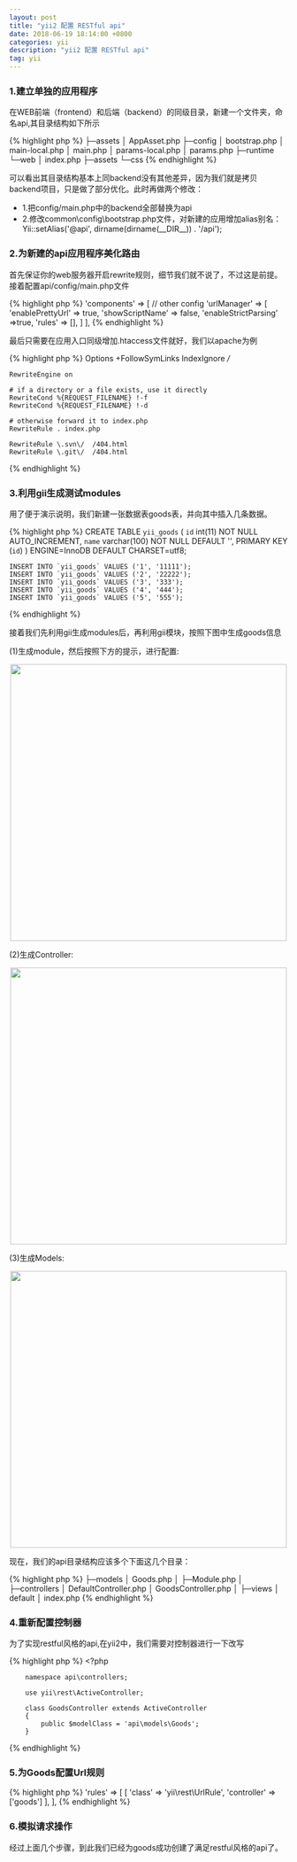 ```yaml
---
layout: post
title: "yii2 配置 RESTful api"
date: 2018-06-19 18:14:00 +0800
categories: yii
description: "yii2 配置 RESTful api"
tag: yii
---
```


### 1.建立单独的应用程序 

在WEB前端（frontend）和后端（backend）的同级目录，新建一个文件夹，命名api,其目录结构如下所示

{% highlight php %}
	├─assets
	│      AppAsset.php
	├─config
	│      bootstrap.php
	│      main-local.php
	│      main.php
	│      params-local.php
	│      params.php
	├─runtime
	└─web
	    │ index.php
	    ├─assets
	    └─css
{% endhighlight %}

可以看出其目录结构基本上同backend没有其他差异，因为我们就是拷贝backend项目，只是做了部分优化。此时再做两个修改：

* 1.把config/main.php中的backend全部替换为api
* 2.修改common\config\bootstrap.php文件，对新建的应用增加alias别名：Yii::setAlias('@api', dirname(dirname(\_\_DIR\_\_)) . '/api');


### 2.为新建的api应用程序美化路由

首先保证你的web服务器开启rewrite规则，细节我们就不说了，不过这是前提。接着配置api/config/main.php文件

{% highlight php %}
	'components' => [
	    // other config
	    'urlManager' => [
	        'enablePrettyUrl' => true,
	        'showScriptName' => false,
	        'enableStrictParsing' =>true,
	        'rules' => [],
	    ]
	],
{% endhighlight %}

最后只需要在应用入口同级增加.htaccess文件就好，我们以apache为例

{% highlight php %}
	Options +FollowSymLinks
	IndexIgnore */*

	RewriteEngine on

	# if a directory or a file exists, use it directly
	RewriteCond %{REQUEST_FILENAME} !-f
	RewriteCond %{REQUEST_FILENAME} !-d

	# otherwise forward it to index.php
	RewriteRule . index.php

	RewriteRule \.svn\/  /404.html
	RewriteRule \.git\/  /404.html
{% endhighlight %}


### 3.利用gii生成测试modules

用了便于演示说明，我们新建一张数据表goods表，并向其中插入几条数据。

{% highlight php %}
	CREATE TABLE `yii_goods` (
	  `id` int(11) NOT NULL AUTO_INCREMENT,
	  `name` varchar(100) NOT NULL DEFAULT '',
	  PRIMARY KEY (`id`)
	) ENGINE=InnoDB DEFAULT CHARSET=utf8;

	INSERT INTO `yii_goods` VALUES ('1', '11111');
	INSERT INTO `yii_goods` VALUES ('2', '22222');
	INSERT INTO `yii_goods` VALUES ('3', '333');
	INSERT INTO `yii_goods` VALUES ('4', '444');
	INSERT INTO `yii_goods` VALUES ('5', '555');
{% endhighlight %}

接着我们先利用gii生成modules后，再利用gii模块，按照下图中生成goods信息

(1)生成module，然后按照下方的提示，进行配置:
<div align="center"><img src="{{ "/images/yiiRestfulApi/1.png" | prepend: site.baseurl }}" width="500" /></div>

(2)生成Controller:
<div align="center"><img src="{{ "/images/yiiRestfulApi/2.png" | prepend: site.baseurl }}" width="500" /></div>

(3)生成Models:
<div align="center"><img src="{{ "/images/yiiRestfulApi/3.png" | prepend: site.baseurl }}" width="500" /></div>

现在，我们的api目录结构应该多个下面这几个目录：

{% highlight php %}
	├─models
	│      Goods.php
	│
	├─Module.php
	│
	├─controllers
	│      DefaultController.php
	│      GoodsController.php
	│
	├─views
	│      default
	│      	   index.php
{% endhighlight %}


### 4.重新配置控制器

为了实现restful风格的api,在yii2中，我们需要对控制器进行一下改写

{% highlight php %}
	<?php

		namespace api\controllers;

		use yii\rest\ActiveController;

		class GoodsController extends ActiveController
		{
			public $modelClass = 'api\models\Goods';
		}
{% endhighlight %}


### 5.为Goods配置Url规则

{% highlight php %}
	'rules' => [
        [
            'class' => 'yii\rest\UrlRule',
            'controller' => ['goods']
        ],
    ],
{% endhighlight %}


### 6.模拟请求操作

经过上面几个步骤，到此我们已经为goods成功创建了满足restful风格的api了。